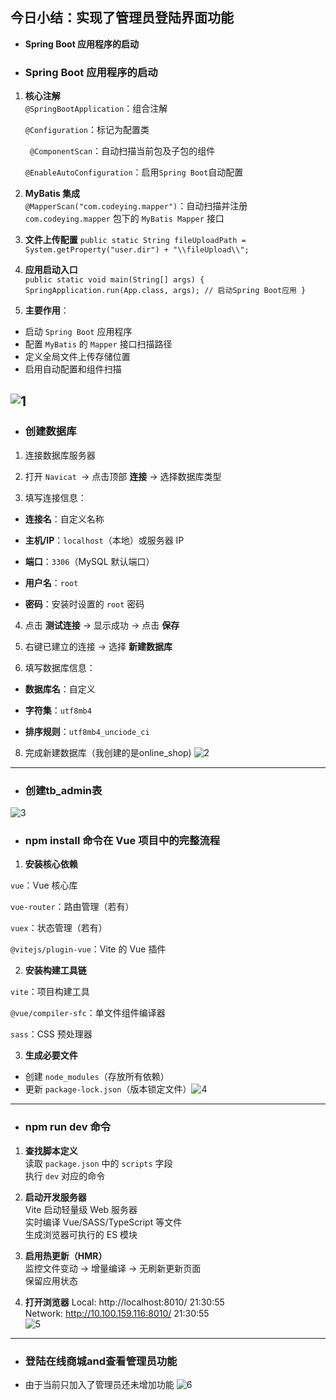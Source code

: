 
## **今日小结：实现了管理员登陆界面功能**
- **Spring Boot 应用程序的启动**


- ### **Spring Boot 应用程序的启动**
1.  **核心注解**  
    `@SpringBootApplication`：组合注解
    
	   `@Configuration`：标记为配置类
        
    ` @ComponentScan`：自动扫描当前包及子包的组件
        
	`@EnableAutoConfiguration`：启用`Spring Boot`自动配置
        
2.  **MyBatis 集成**  
    `@MapperScan("com.codeying.mapper")`：自动扫描并注册 			  `com.codeying.mapper` 包下的 `MyBatis Mapper` 接口
    
3.  **文件上传配置**
	`public static String fileUploadPath = 
		     System.getProperty("user.dir") + "\\fileUpload\\";`
4. **应用启动入口**		  
`public static void main(String[] args) {
	     SpringApplication.run(App.class, args); // 启动Spring Boot应用
		}`
5. **主要作用**：  
- 启动 `Spring Boot` 应用程序  
 - 配置 `MyBatis` 的 `Mapper` 接口扫描路径  
 - 定义全局文件上传存储位置  
 - 启用自动配置和组件扫描

![1](https://github.com/user-attachments/assets/c06fcf95-9fe5-4fce-990e-e6a57a05479f)
---
- ### **创建数据库**

1.  连接数据库服务器

2.  打开 `Navicat `→ 点击顶部 **连接** → 选择数据库类型
    
3.  填写连接信息：
    
   - **连接名**：自定义名称
        
   - **主机/IP**：`localhost`（本地）或服务器 IP
        
   - **端口**：`3306`（MySQL 默认端口）
        
   -  **用户名**：`root`
        
   - **密码**：安装时设置的 `root` 密码
        
4.  点击 **测试连接** → 显示成功 → 点击 **保存**

6.  右键已建立的连接 → 选择 **新建数据库**
    
7.  填写数据库信息：
    
- **数据库名**：自定义
        
-  **字符集**：`utf8mb4`
        
- **排序规则**：`utf8mb4_unciode_ci`
 8. 完成新建数据库（我创建的是online_shop)
 ![2](https://github.com/user-attachments/assets/f766dd80-7c41-487a-a354-75059808ab46)
 ---
 - ### **创建tb_admin表**
![3](https://github.com/user-attachments/assets/ced3b9c0-def2-46d4-b3a0-daa5b3d85672)
- ### **npm install 命令在 Vue 项目中的完整流程**
1.  **安装核心依赖**
    
   `vue`：Vue 核心库
        
`vue-router`：路由管理（若有）
        
`vuex`：状态管理（若有）
        
`@vitejs/plugin-vue`：Vite 的 Vue 插件
        
2.  **安装构建工具链**
    
`vite`：项目构建工具
        
`@vue/compiler-sfc`：单文件组件编译器
        
`sass`：CSS 预处理器
        
3.  **生成必要文件**  
 - 创建 `node_modules`（存放所有依赖）  
  - 更新 `package-lock.json`（版本锁定文件）![4](https://github.com/user-attachments/assets/cb3e3a7c-f837-4d8f-9097-410bc3a49f66)
---
- ### **npm run dev 命令**
1.  **查找脚本定义**  
    读取 `package.json` 中的 `scripts` 字段  
    执行 `dev` 对应的命令
    
2.  **启动开发服务器**  
    Vite 启动轻量级 Web 服务器  
    实时编译 Vue/SASS/TypeScript 等文件  
    生成浏览器可执行的 ES 模块
    
3.  **启用热更新（HMR）**  
    监控文件变动 → 增量编译 → 无刷新更新页面  
    保留应用状态
    
4.  **打开浏览器**
 Local:   http://localhost:8010/                                                                                                                                                                                      21:30:55  
  Network: http://10.100.159.116:8010/                                                                                                                                                                                 21:30:55  
![5](https://github.com/user-attachments/assets/38742cc7-3477-4a11-a6a7-1d53ed109218)
---
- ### **登陆在线商城and查看管理员功能**
- 由于当前只加入了管理员还未增加功能
![6](https://github.com/user-attachments/assets/065c8f59-cc8c-46c3-9606-ee40ee9938fb)
